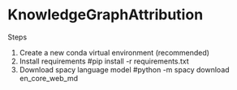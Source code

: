 # KnowledgeGraphAttribution

Steps
1) Create a new conda virtual environment (recommended)
2) Install requirements
#pip install -r requirements.txt
3) Download spacy language model
#python -m spacy download en_core_web_md